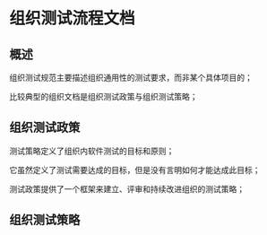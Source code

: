 # 组织测试流程文档

## 概述

组织测试规范主要描述组织通用性的测试要求，而非某个具体项目的；

比较典型的组织文档是组织测试政策与组织测试策略；

## 组织测试政策

测试策略定义了组织内软件测试的目标和原则；

它虽然定义了测试需要达成的目标，但是没有言明如何才能达成此目标；

测试政策提供了一个框架来建立、评审和持续改进组织的测试策略；

## 组织测试策略

